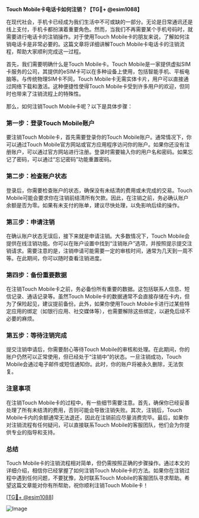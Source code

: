 **Touch Mobile卡电话卡如何注销？【TG💪+ @esim1088】**

在现代社会，手机卡已经成为我们生活中不可或缺的一部分。无论是日常通讯还是线上支付，手机卡都扮演着重要角色。然而，当我们不再需要某个手机号码时，就需要进行电话卡的注销操作。对于使用Touch Mobile卡的朋友来说，了解如何注销电话卡是非常必要的。这篇文章将详细讲解Touch Mobile卡电话卡的注销流程，帮助大家顺利完成这一过程。

首先，我们需要明确什么是Touch Mobile卡。Touch Mobile是一家提供虚拟SIM卡服务的公司，其提供的eSIM卡可以在多种设备上使用，包括智能手机、平板电脑等。与传统物理SIM卡不同，Touch Mobile卡无需实体卡片，用户可以直接通过网络下载和激活。这种便捷性使得Touch Mobile卡受到许多用户的欢迎，但同时也带来了注销流程上的特殊性。

那么，如何注销Touch Mobile卡呢？以下是具体步骤：

### **第一步：登录Touch Mobile账户**
要注销Touch Mobile卡，首先需要登录你的Touch Mobile账户。通常情况下，你可以通过Touch Mobile官方网站或官方应用程序访问你的账户。如果你还没有注册账户，可以通过官方网站进行注册。登录时需要输入你的用户名和密码。如果忘记了密码，可以通过“忘记密码”功能重置密码。

### **第二步：检查账户状态**
登录后，你需要检查账户的状态，确保没有未结清的费用或未完成的交易。Touch Mobile可能会要求你在注销前结清所有欠款。因此，在注销之前，务必确认账户余额是否为零。如果有未支付的账单，建议尽快处理，以免影响后续的操作。

### **第三步：申请注销**
在确认账户状态无误后，接下来就是申请注销。大多数情况下，Touch Mobile会提供在线注销功能。你可以在账户设置中找到“注销账户”选项，并按照提示提交注销请求。需要注意的是，注销申请可能需要一定的审核时间，通常为几天到一周不等。在此期间，你可以随时查看注销进度。

### **第四步：备份重要数据**
在注销Touch Mobile卡之前，务必备份所有重要的数据。这包括联系人信息、短信记录、通话记录等。虽然Touch Mobile卡的数据通常不会直接存储在卡内，但为了保险起见，建议提前备份。此外，如果你使用Touch Mobile卡进行过某些特定应用的绑定（如银行应用、社交媒体等），也需要解除这些绑定，以避免后续不必要的麻烦。

### **第五步：等待注销完成**
提交注销申请后，你需要耐心等待Touch Mobile的审核和处理。在此期间，你的账户仍然可以正常使用，但已经处于“注销中”的状态。一旦注销成功，Touch Mobile会通过电子邮件或短信通知你。此时，你的账户将被永久删除，无法恢复。

### **注意事项**
在注销Touch Mobile卡的过程中，有一些细节需要注意。首先，确保你已经妥善处理了所有未结清的费用，否则可能会导致注销失败。其次，注销后，Touch Mobile卡内的余额通常无法退还，因此在注销前应尽量消费完毕。最后，如果你对注销流程有任何疑问，可以直接联系Touch Mobile的客服团队，他们会为你提供专业的指导和支持。

### **总结**
Touch Mobile卡的注销流程相对简单，但仍需按照正确的步骤操作。通过本文的详细介绍，相信你已经掌握了如何注销Touch Mobile卡的方法。如果你在注销过程中遇到任何问题，不要犹豫，及时联系Touch Mobile的客服团队寻求帮助。希望这篇文章能对你有所帮助，祝你顺利注销Touch Mobile卡！

[[TG💪+ @esim1088](https://t.me/s/esim1088)] 

![Image](https://i.postimg.cc/4NQfJmqS/Snipaste-2025-05-13-00-14-12.png)